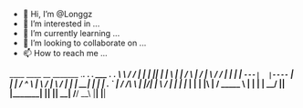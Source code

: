 - 👋 Hi, I’m @Longgz
- 👀 I’m interested in ...
- 🌱 I’m currently learning ...
- 💞️ I’m looking to collaborate on ...
- 📫 How to reach me ...

<!---
Longgz/Longgz is a ✨ special ✨ repository because its `README.md` (this file) appears on your GitHub profile.
You can click the Preview link to take a look at your changes.
--->
____    ____  __   _______ .___________.   .__   __.      ___      .___  ___. 
\   \  /   / |  | |   ____||           |   |  \ |  |     /   \     |   \/   | 
 \   \/   /  |  | |  |__   `---|  |----`   |   \|  |    /  ^  \    |  \  /  | 
  \      /   |  | |   __|      |  |        |  . `  |   /  /_\  \   |  |\/|  | 
   \    /    |  | |  |____     |  |        |  |\   |  /  _____  \  |  |  |  | 
    \__/     |__| |_______|    |__|        |__| \__| /__/     \__\ |__|  |__| 
                                                                              
